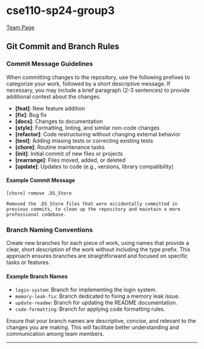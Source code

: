 # cse110-sp24-group3

[Team Page](admin/team.md)

## Git Commit and Branch Rules

### Commit Message Guidelines

When committing changes to the repository, use the following prefixes to categorize your work, followed by a short descriptive message. If necessary, you may include a brief paragraph (2-3 sentences) to provide additional context about the changes.

- **[feat]**: New feature addition
- **[fix]**: Bug fix
- **[docs]**: Changes to documentation
- **[style]**: Formatting, linting, and similar non-code changes
- **[refactor]**: Code restructuring without changing external behavior
- **[test]**: Adding missing tests or correcting existing tests
- **[chore]**: Routine maintenance tasks
- **[init]**: Initial commit of new files or projects
- **[rearrange]**: Files moved, added, or deleted
- **[update]**: Updates to code (e.g., versions, library compatibility)

#### Example Commit Message
```
[chore] remove .DS_Store

Removed the .DS_Store files that were accidentally committed in previous commits, to clean up the repository and maintain a more professional codebase.
```

### Branch Naming Conventions

Create new branches for each piece of work, using names that provide a clear, short description of the work without including the type prefix. This approach ensures branches are straightforward and focused on specific tasks or features.

#### Example Branch Names
- `login-system`: Branch for implementing the login system.
- `memory-leak-fix`: Branch dedicated to fixing a memory leak issue.
- `update-readme`: Branch for updating the README documentation.
- `code-formatting`: Branch for applying code formatting rules.

Ensure that your branch names are descriptive, concise, and relevant to the changes you are making. This will facilitate better understanding and communication among team members.

---

